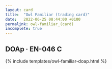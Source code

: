 ```yaml
---
layout: card
title:  "Owl Familiar (trading card)"
date:   2022-06-25 08:44:00 +0100
permalink: owl-familiar_(card)
incomplete: true
---
```


## DOAp &middot; EN-046 C

{% include templates/owl-familiar-doap.html %}